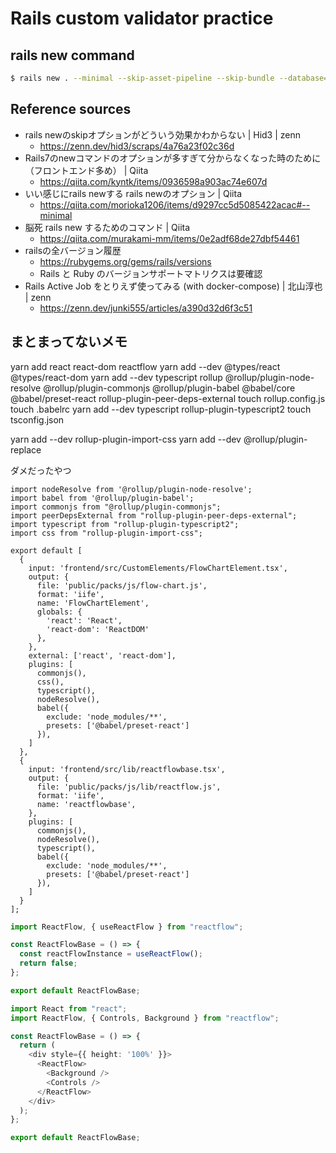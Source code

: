 # Rails custom validator practice

## rails new command
```bash
$ rails new . --minimal --skip-asset-pipeline --skip-bundle --database=mysql --force
```

## Reference sources
- rails newのskipオプションがどういう効果かわからない | Hid3 | zenn
  - https://zenn.dev/hid3/scraps/4a76a23f02c36d
- Rails7のnewコマンドのオプションが多すぎて分からなくなった時のために（フロントエンド多め） | Qiita
  - https://qiita.com/kyntk/items/0936598a903ac74e607d
- いい感じにrails newする rails newのオプション | Qiita
  - https://qiita.com/morioka1206/items/d9297cc5d5085422acac#--minimal
- 脳死 rails new するためのコマンド | Qiita
  - https://qiita.com/murakami-mm/items/0e2adf68de27dbf54461
- railsの全バージョン履歴
  - https://rubygems.org/gems/rails/versions
  - Rails と Ruby のバージョンサポートマトリクスは要確認
- Rails Active Job をとりえず使ってみる (with docker-compose) | 北山淳也 | zenn
  - https://zenn.dev/junki555/articles/a390d32d6f3c51

## まとまってないメモ
yarn add react react-dom reactflow
yarn add --dev @types/react @types/react-dom
yarn add --dev typescript rollup @rollup/plugin-node-resolve @rollup/plugin-commonjs @rollup/plugin-babel @babel/core @babel/preset-react rollup-plugin-peer-deps-external
touch rollup.config.js
touch .babelrc
yarn add --dev typescript rollup-plugin-typescript2
touch tsconfig.json

yarn add --dev rollup-plugin-import-css
yarn add --dev @rollup/plugin-replace


ダメだったやつ
```
import nodeResolve from '@rollup/plugin-node-resolve';
import babel from '@rollup/plugin-babel';
import commonjs from "@rollup/plugin-commonjs";
import peerDepsExternal from "rollup-plugin-peer-deps-external";
import typescript from "rollup-plugin-typescript2";
import css from "rollup-plugin-import-css";

export default [
  {
    input: 'frontend/src/CustomElements/FlowChartElement.tsx',
    output: {
      file: 'public/packs/js/flow-chart.js',
      format: 'iife',
      name: 'FlowChartElement',
      globals: {
        'react': 'React',
        'react-dom': 'ReactDOM'
      },
    },
    external: ['react', 'react-dom'],
    plugins: [
      commonjs(),
      css(),
      typescript(),
      nodeResolve(),
      babel({
        exclude: 'node_modules/**',
        presets: ['@babel/preset-react']
      }),
    ]
  },
  {
    input: 'frontend/src/lib/reactflowbase.tsx',
    output: {
      file: 'public/packs/js/lib/reactflow.js',
      format: 'iife',
      name: 'reactflowbase',
    },
    plugins: [
      commonjs(),
      nodeResolve(),
      typescript(),
      babel({
        exclude: 'node_modules/**',
        presets: ['@babel/preset-react']
      }),
    ]
  }
];
```

```js
import ReactFlow, { useReactFlow } from "reactflow";

const ReactFlowBase = () => {
  const reactFlowInstance = useReactFlow();
  return false;
};

export default ReactFlowBase;
```

```ts
import React from "react";
import ReactFlow, { Controls, Background } from "reactflow";

const ReactFlowBase = () => {
  return (
    <div style={{ height: '100%' }}>
      <ReactFlow>
        <Background />
        <Controls />
      </ReactFlow>
    </div>
  );
};

export default ReactFlowBase;
```
